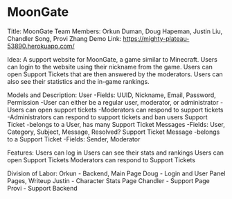# MoonGate
Title: 
	MoonGate
Team Members: 
	Orkun Duman, Doug Hapeman, Justin Liu, Chandler Song, Provi Zhang
Demo Link: 
	https://mighty-plateau-53890.herokuapp.com/

Idea: 
	A support website for MoonGate, a game similar to Minecraft. Users can login to the website using their nickname from the game. Users can open Support Tickets that are then answered by the moderators. Users can also see their statistics and the in-game rankings.

Models and Description:
	User
		-Fields: UUID, Nickname, Email, Password, Permission
		-User can either be a regular user, moderator, or administrator
		-Users can open support tickets
		-Moderators can respond to support tickets
		-Administrators can respond to support tickets and ban users
	Support Ticket
		-belongs to a User, has many Support Ticket Messages
		-Fields: User, Category, Subject, Message, Resolved?
	Support Ticket Message
		-belongs to a Support Ticket
		-Fields: Sender, Moderator

Features:
	Users can log in
	Users can see their stats and rankings
	Users can open Support Tickets
	Moderators can respond to Support Tickets

Division of Labor:
	Orkun - Backend, Main Page
	Doug - Login and User Panel Pages, Writeup
	Justin - Character Stats Page
	Chandler - Support Page
	Provi - Support Backend